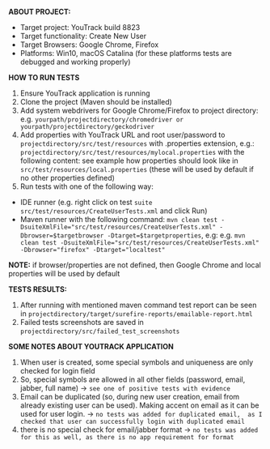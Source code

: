 **ABOUT PROJECT:**
* Target project: YouTrack build 8823
* Target functionality: Create New User
* Target Browsers: Google Chrome, Firefox
* Platforms: Win10, macOS Catalina (for these platforms tests are debugged and working properly)


**HOW TO RUN TESTS**
1. Ensure YouTrack application is running
2. Clone the project (Maven should be installed)
3. Add system webdrivers for Google Chrome/Firefox to project directory:
e.g.
`yourpath/projectdirectory/chromedriver or
yourpath/projectdirectory/geckodriver`
4. Add properties with YouTrack URL and root user/password to 
`projectdirectory/src/test/resources` with .properties extension, e.g.:
`projectdirectory/src/test/resources/mylocal.properties` with the following content:
see example how properties should look like in `src/test/resources/local.properties` (these will be used by default if no other properties defined)
5. Run tests with one of the following way: 
* IDE runner (e.g. right click on test `suite src/test/resources/CreateUserTests.xml` and click Run)
* Maven runner with the following command:
`mvn clean test -DsuiteXmlFile="src/test/resources/CreateUserTests.xml" -Dbrowser=$targetbrowser -Dtarget=$targetproperties`, e.g:
e.g. 
`mvn clean test -DsuiteXmlFile="src/test/resources/CreateUserTests.xml" -Dbrowser="firefox" -Dtarget="localtest"
`

**NOTE:** 
if browser/properties are not defined, then Google Chrome and local properties will be used by default

**TESTS RESULTS:**
1. After running with mentioned maven command test report can be seen in 
`projectdirectory/target/surefire-reports/emailable-report.html`
2. Failed tests screenshots are saved in 
`projectdirectory/src/failed_test_screenshots`

**SOME NOTES ABOUT YOUTRACK APPLICATION**
1. When user is created, some special symbols and uniqueness are only checked for login field
2. So, special symbols are allowed in all other fields (password, email, jabber, full name) -> `see one of positive tests with evidence`
3. Email can be duplicated (so, during new user creation, email from already existing user can be used).
 Making accent on email as it can be used for user login. -> `no tests was added for duplicated email, 
 as I checked that user can successfully login with duplicated email`
4. there is no special check for email/jabber  format -> `no tests was added for this as well, as there is no app requirement for format`
 